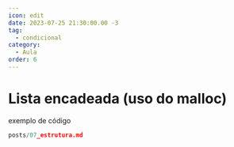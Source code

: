 ```yaml
---
icon: edit
date: 2023-07-25 21:30:00.00 -3
tag:
  - condicional
category:
  - Aula
order: 6
---
```


# Lista encadeada  (uso do malloc)

exemplo de código


```c
posts/07_estrutura.md
```
